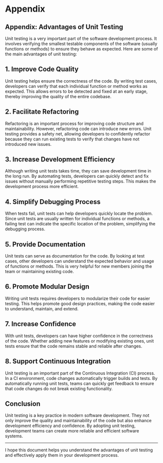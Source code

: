 # Appendix

## Appendix: Advantages of Unit Testing

Unit testing is a very important part of the software development process. It involves verifying the smallest testable components of the software (usually functions or methods) to ensure they behave as expected. Here are some of the main advantages of unit testing:

## 1. Improve Code Quality

Unit testing helps ensure the correctness of the code. By writing test cases, developers can verify that each individual function or method works as expected. This allows errors to be detected and fixed at an early stage, thereby improving the quality of the entire codebase.

## 2. Facilitate Refactoring

Refactoring is an important process for improving code structure and maintainability. However, refactoring code can introduce new errors. Unit testing provides a safety net, allowing developers to confidently refactor because they can run existing tests to verify that changes have not introduced new issues.

## 3. Increase Development Efficiency

Although writing unit tests takes time, they can save development time in the long run. By automating tests, developers can quickly detect and fix issues without manually performing repetitive testing steps. This makes the development process more efficient.

## 4. Simplify Debugging Process

When tests fail, unit tests can help developers quickly locate the problem. Since unit tests are usually written for individual functions or methods, a failing test can indicate the specific location of the problem, simplifying the debugging process.

## 5. Provide Documentation

Unit tests can serve as documentation for the code. By looking at test cases, other developers can understand the expected behavior and usage of functions or methods. This is very helpful for new members joining the team or maintaining existing code.

## 6. Promote Modular Design

Writing unit tests requires developers to modularize their code for easier testing. This helps promote good design practices, making the code easier to understand, maintain, and extend.

## 7. Increase Confidence

With unit tests, developers can have higher confidence in the correctness of the code. Whether adding new features or modifying existing ones, unit tests ensure that the code remains stable and reliable after changes.

## 8. Support Continuous Integration

Unit testing is an important part of the Continuous Integration (CI) process. In a CI environment, code changes automatically trigger builds and tests. By automatically running unit tests, teams can quickly get feedback to ensure that code changes do not break existing functionality.

## Conclusion

Unit testing is a key practice in modern software development. They not only improve the quality and maintainability of the code but also enhance development efficiency and confidence. By adopting unit testing, development teams can create more reliable and efficient software systems.

---

I hope this document helps you understand the advantages of unit testing and effectively apply them in your development process.

